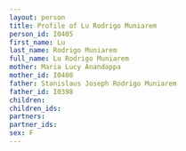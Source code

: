 ```yaml
---
layout: person
title: Profile of Lu Rodrigo Muniarem
person_id: I0405
first_name: Lu
last_name: Rodrigo Muniarem
full_name: Lu Rodrigo Muniarem
mother: Maria Lucy Anandappa
mother_id: I0400
father: Stanislaus Joseph Rodrigo Muniarem
father_id: I0398
children:
children_ids:
partners:
partner_ids:
sex: F
---
```


